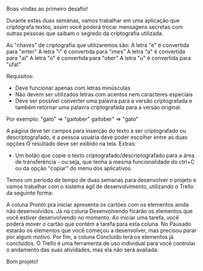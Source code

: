 Boas vindas ao primeiro desafio!

Durante estas duas semanas, vamos trabalhar em uma aplicação que criptografa textos, assim você poderá trocar mensagens secretas com outras pessoas que saibam o segredo da criptografia utilizada.

As "chaves" de criptografia que utilizaremos são:
A letra "e" é convertida para "enter"
A letra "i" é convertida para "imes"
A letra "a" é convertida para "ai"
A letra "o" é convertida para "ober"
A letra "u" é convertida para "ufat"

Requisitos:
- Deve funcionar apenas com letras minúsculas
- Não devem ser utilizados letras com acentos nem caracteres especiais
- Deve ser possível converter uma palavra para a versão criptografada e também retornar uma palavra criptografada para a versão original.

Por exemplo:
"gato" => "gaitober"
gaitober" => "gato"

A página deve ter campos para inserção do texto a ser criptografado ou descriptografado, e a pessoa usuária deve poder escolher entre as duas opções
O resultado deve ser exibido na tela.
Extras:
- Um botão que copie o texto criptografado/descriptografado para a área de transferência - ou seja, que tenha a mesma funcionalidade do ctrl+C ou da opção "copiar" do menu dos aplicativos.

Temos um período de tempo de duas semanas para desenvolver o projeto e vamos trabalhar com o sistema ágil de desenvolvimento, utilizando o Trello da seguinte forma:

A coluna Pronto pra iniciar apresenta os cartões com os elementos ainda não desenvolvidos.
Já na coluna Desenvolvendo ficarão os elementos que você estiver desenvolvendo no momento. Ao iniciar uma tarefa, você poderá mover o cartão que contém a tarefa para esta coluna.
No Pausado estarão os elementos que você começou a desenvolver, mas precisou parar por algum motivo.
Por fim, a coluna Concluído terá os elementos já concluídos.
O Trello é uma ferramenta de uso individual para você controlar o andamento das suas atividades, mas ela não será avaliada.

Bom projeto!